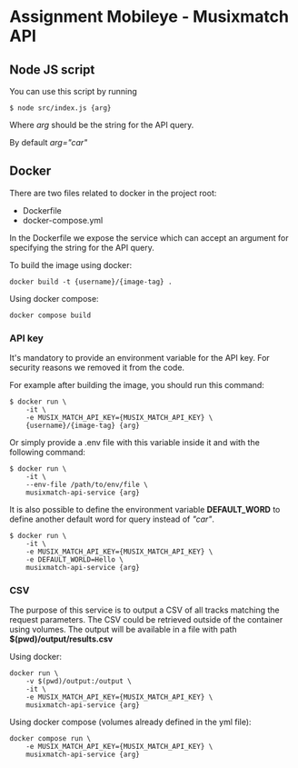 # Assignment Mobileye - Musixmatch API

## Node JS script

You can use this script by running

```
$ node src/index.js {arg}
```

Where _arg_ should be the string for the API query.

By default _arg="car"_

## Docker

There are two files related to docker in the project root:

- Dockerfile
- docker-compose.yml

In the Dockerfile we expose the service which can accept an argument for specifying the string for the API query.

To build the image using docker:

```
docker build -t {username}/{image-tag} .
```

Using docker compose:

```
docker compose build
```

### API key

It's mandatory to provide an environment variable for the API key.
For security reasons we removed it from the code.

For example after building the image, you should run this command:

```
$ docker run \
    -it \
    -e MUSIX_MATCH_API_KEY={MUSIX_MATCH_API_KEY} \
    {username}/{image-tag} {arg}
```

Or simply provide a .env file with this variable inside it and with the following command:

```
$ docker run \
    -it \
    --env-file /path/to/env/file \
    musixmatch-api-service {arg}
```

It is also possible to define the environment variable **DEFAULT_WORD** to define another default word for query instead of _"car"_.
```
$ docker run \
    -it \
    -e MUSIX_MATCH_API_KEY={MUSIX_MATCH_API_KEY} \
    -e DEFAULT_WORLD=Hello \
    musixmatch-api-service {arg}
```

### CSV

The purpose of this service is to output a CSV of all tracks matching the request parameters.
The CSV could be retrieved outside of the container using volumes.
The output will be available in a file with path **$(pwd)/output/results.csv**

Using docker:

```
docker run \
    -v $(pwd)/output:/output \
    -it \
    -e MUSIX_MATCH_API_KEY={MUSIX_MATCH_API_KEY} \
    musixmatch-api-service {arg}
```

Using docker compose (volumes already defined in the yml file):

```
docker compose run \
    -e MUSIX_MATCH_API_KEY={MUSIX_MATCH_API_KEY} \
    musixmatch-api-service {arg}
```
